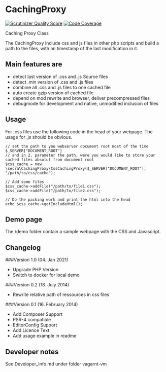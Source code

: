 CachingProxy
============

[![Scrutinizer Quality Score](https://scrutinizer-ci.com/g/sebkrueger/CachingProxy/badges/quality-score.png?s=6e879250b7b38e6ae55a7f553d73ae7207b1b36b)](https://scrutinizer-ci.com/g/sebkrueger/CachingProxy/)
[![Code Coverage](https://scrutinizer-ci.com/g/sebkrueger/CachingProxy/badges/coverage.png?s=b3c19baf3b814a2e46804d0dad23e7b007c034a9)](https://scrutinizer-ci.com/g/sebkrueger/CachingProxy/)

Caching Proxy Class

The CachingProxy include css and js files in other php scripts and build a path to the files,
with an timestamp of the last modification in it.

Main features are
-----------------
* detect last version of .css and .js Source files
* detect .min version of .css and .js files
* combine all .css and .js files to one cached file
* auto create gzip version of cached file
* depend on mod rewrite and browser, deliver precompressed files
* debugmode for development and native, unmodified inclusion of files

Usage
-----
For .css files use the following code in the head of your webpage.
The usage for .js should be obvious.

    // set the path to you webserver document root most of the time $_SERVER["DOCUMENT_ROOT"]
    // and in 2. parameter the path, were you would like to store your cached files absolut from document root
    $css_cache = new \secra\CachingProxy\CssCachingProxy($_SERVER["DOCUMENT_ROOT"], "/path/to/css/cache");

    // Add some files
    $css_cache->addFile("/path/to/file1.css");
    $css_cache->addFile("/path/to/file2.css");

    // Do the packing work and print the html into the head
    echo $css_cache->getIncludeHtml();

Demo page
---------
The /demo folder contain a sample webpage with the CSS and Javascript.

Changelog
---------

###Version 1.0 (04.	Jan 2021)
+ Upgrade PHP Version
+ Switch to docker for local demo

###Version 0.2 (18.	July 2014)
+ Rewrite relative path of ressources in css files

###Version 0.1 (16.	February 2014)
+ Add Composer Support
+ PSR-4 compatible
+ EditorConfig Support
+ Add Licence Text
+ Add usage example in readme

Developer notes
---------------
See Developer_Info.md under folder vagarnt-vm